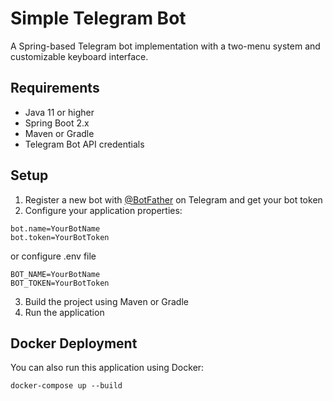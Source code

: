 # Simple Telegram Bot

A Spring-based Telegram bot implementation with a two-menu system and customizable keyboard interface.

## Requirements

- Java 11 or higher
- Spring Boot 2.x
- Maven or Gradle
- Telegram Bot API credentials

## Setup

1. Register a new bot with [@BotFather](https://t.me/botfather) on Telegram and get your bot token
2. Configure your application properties:

```properties
bot.name=YourBotName
bot.token=YourBotToken
```
or configure .env file
```properties
BOT_NAME=YourBotName
BOT_TOKEN=YourBotToken
```
3. Build the project using Maven or Gradle
4. Run the application

## Docker Deployment
You can also run this application using Docker:

```properties
docker-compose up --build
```